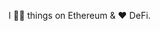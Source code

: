 I 👨‍💻 things on Ethereum & ❤️ DeFi.

<!---
ylv-io/ylv-io is a ✨ special ✨ repository because its `README.md` (this file) appears on your GitHub profile.
You can click the Preview link to take a look at your changes.
--->
